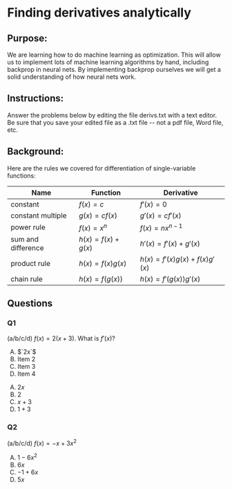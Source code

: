 # Finding derivatives analytically




<style type="text/css">
    ol { list-style-type: upper-alpha; }
</style>




## Purpose: 

We are learning how to do machine learning as optimization.  This will allow us to implement lots of machine learning algorithms by hand, including backprop in neural nets.  By implementing backprop ourselves we will get a solid understanding of how neural nets work.

## Instructions:  

Answer the problems below by editing the file derivs.txt with a text editor.  Be sure that you save your edited file as a .txt file -- not a pdf file, Word file, etc.

## Background:

Here are the rules we covered for differentiation of single-variable functions:

| Name               | Function               | Derivative                       |
|--------------------|------------------------|----------------------------------|
| constant           | $`f(x) = c`$           | $`f'(x) = 0`$                    |
| constant multiple  | $`g(x) = cf(x)`$       | $`g'(x) = cf'(x)`$               |
| power rule         | $`f(x) = x^{n}`$       | $`f(x) = nx^{n-1}`$              |
| sum and difference | $`h(x) = f(x) + g(x)`$ | $`h'(x) = f'(x) + g'(x)`$        |
| product rule       | $`h(x) = f(x)g(x)`$    | $`h(x) = f'(x)g(x) + f(x)g'(x)`$ |
| chain rule         | $`h(x) = f(g(x))`$     | $`h(x) = f'(g(x))g'(x)`$         |

## Questions

### Q1

(a/b/c/d)
$`f(x) = 2(x + 3)`$.
What is $`f'(x)`$?

<ol type="a">
  <li> $`2x`$ </li>
  <li>Item 2</li>
  <li>Item 3</li>
  <li>Item 4</li>
</ol>

1. $`2x`$
2. $2$
3. $`x + 3`$
4. $`1 + 3`$

### Q2

(a/b/c/d)
$`f(x) = -x + 3x^2`$

1. $`1 - 6x^2`$
2. $`6x`$
3. $`-1 + 6x`$
4. $`5x`$




